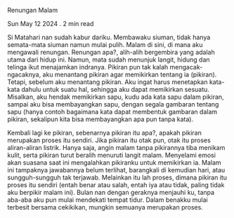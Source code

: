 Renungan Malam

Sun May 12 2024 . 2 min read

Si Matahari nan sudah kabur dariku. Membawaku siuman, tidak hanya semata-mata siuman namun mulai pulih. Malam di sini, di mana aku mengawali renungan. Renungan apa?, alih-alih bergembira yang adalah utama dari hidup ini. Namun, mata sudah menunjuk langit, hidung dan telinga ikut menajamkan indranya. Pikiran pun tak kalah mengacak-ngacaknya, aku menantang pikiran agar memikirkan tentang ia (pikiran). Tetapi, sebelum aku menantang pikiran. Aku ingat harus menetapkan kata-kata dahulu untuk suatu hal, sehingga aku dapat memikirkan sesuatu. Misalkan, aku hendak memikirkan sapu, kudu ada kata sapu dalam pikiran, sampai aku bisa membayangkan sapu, dengan segala gambaran tentang sapu (hanya contoh bagaimana kata dapat membentuk gambaran dalam pikiran, sekalipun kita bisa membayangkan apa pun tanpa kata).

Kembali lagi ke pikiran, sebenarnya pikiran itu apa?, apakah pikiran merupakan proses itu sendiri. Jika pikiran itu otak pun, otak itu proses aliran-aliran listrik. Hanya saja, angin malam tanpa pikirannya tiba menikam kulit, serta pikiran turut beralih menuruti langit malam. Menyelami emosi akan suasana saat ini mengalahkan pikiranku untuk memikirkan ia. Malam ini tampaknya jawabannya belum terlihat, barangkali di kemudian hari, atau sungguh-sungguh tak terjawab. Melainkan itu lah proses, dimana pikiran itu proses itu sendiri (entah benar atau salah, entah iya atau tidak, paling tidak aku berpikir malam ini). Bulan nan dengan geraknya menjauhi ku, tanpa aba-aba aku pun mulai mendekati tempat tidur. Dalam benakku mulai terbesit bersama cekikikan, mungkin semuanya merupakan proses.
